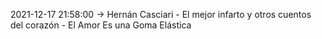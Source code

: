 2021-12-17 21:58:00 -> Hernán Casciari - El mejor infarto y otros cuentos del corazón - El Amor Es una Goma Elástica
